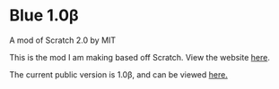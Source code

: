 Blue 1.0β
====

A mod of Scratch 2.0 by MIT

This is the mod I am making based off Scratch. View the website <a href="http://blue.gwiddle.co.uk">here</a>.

The current public version is 1.0β, and can be viewed <a href="http://blue.gwiddle.co.uk/beta/">here.</a>
